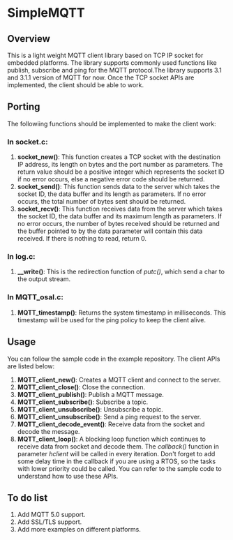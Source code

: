 # SimpleMQTT
## Overview
This is a light weight MQTT client library based on TCP IP socket for embedded platforms. The library supports commonly used functions like publish, subscribe and ping for the MQTT protocol.The library supports 3.1 and 3.1.1 version of MQTT for now. Once the TCP socket APIs are implemented, the client should be able to work.

## Porting
The followiing functions should be implemented to make the client work:

### In socket.c:
1. **socket_new()**: This function creates a TCP socket with the destination IP address, its length on bytes and the port number as parameters. The return value should be a positive integer which represents the socket ID if no error occurs, else a negative error code should be returned.
2. **socket_send()**: This function sends data to the server which takes the socket ID, the data buffer and its length as parameters. If no error occurs, the total number of bytes sent should be returned.
3. **socket_recv()**: This function receives data from the server which takes the socket ID, the data buffer and its maximum length as parameters. If no error occurs, the number of bytes received should be returned and the buffer pointed to by the data parameter will contain this data received. If there is nothing to read, return 0.

### In log.c:
1. **__write()**: This is the redirection function of *putc()*, which send a char to the output stream.

### In MQTT_osal.c:
1. **MQTT_timestamp()**: Returns the system timestamp in milliseconds. This timestamp will be used for the ping policy to keep the client alive.

## Usage
You can follow the sample code in the example repository. The client APIs are listed below:
1. **MQTT_client_new()**: Creates a MQTT client and connect to the server.
2. **MQTT_client_close()**: Close the connection.
3. **MQTT_client_publish()**: Publish a MQTT message.
4. **MQTT_client_subscribe()**: Subscribe a topic.
5. **MQTT_client_unsubscribe()**: Unsubscribe a topic.
6. **MQTT_client_unsubscribe()**: Send a ping request to the server.
7. **MQTT_client_decode_event()**: Receive data from the socket and decode the message.
8. **MQTT_client_loop()**: A blocking loop function which continues to receive data from socket and decode them. The *callback()* function in parameter *hclient* will be called in every iteration. Don't forget to add some delay time in the callback if you are using a RTOS, so the tasks with lower priority could be called.
You can refer to the sample code to understand how to use these APIs.

## To do list
1. Add MQTT 5.0 support.
2. Add SSL/TLS support.
3. Add more examples on different platforms.

